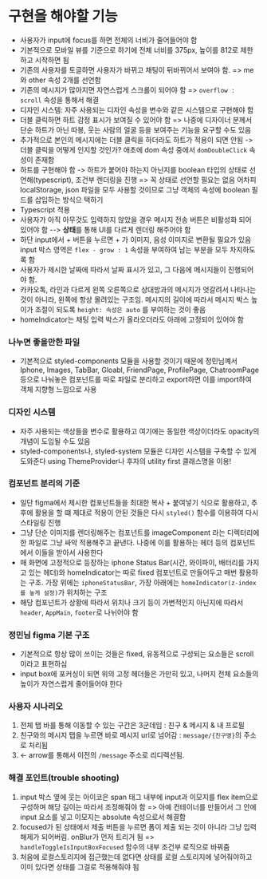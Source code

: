 # 구현을 해야할 기능

- 사용자가 input에 focus를 하면 전체의 너비가 줄어들어야 함
- 기본적으로 모바일 뷰를 기준으로 하기에 전체 너비를 375px, 높이를 812로 제한하고 시작하면 됨
- 기존의 사용자를 토글하면 사용자가 바뀌고 채팅이 뒤바뀌어서 보여야 함. => me와 other 속성 2개를 선언함
- 기존의 메시지가 많아지면 자연스럽게 스크롤이 되어야 함 => `overflow : scroll` 속성을 통해서 해결
- 디자인 시스템: 자주 사용되는 디자인 속성을 변수와 같은 시스템으로 구현해야 함
- 더블 클릭하면 하트 감정 표시가 보여질 수 있어야 함 => 나중에 디자이너 분께서 단순 하트가 아닌 따봉, 웃는 사람의 얼굴 등을 보여주는 기능을 요구할 수도 있음
- 추가적으로 본인의 메시지에는 더블 클릭을 하더라도 하트가 적용이 되면 안됨 -> 더블 클릭을 어떻게 인지할 것인가? 애초에 dom 속성 중에서 `domDoubleClick` 속성이 존재함
- 하트를 구현해야 함 -> 하트가 붙어야 하는지 아닌지를 boolean 타입의 상태로 선언해(typescript), 조건부 렌더링을 진행 => 꼭 상태로 선언할 필요는 없음 어차피 localStorage, json 파일을 모두 사용할 것이므로 그냥 객체의 속성에 boolean 필드를 삽입하는 방식으 택하기
- Typescript 적용
- 사용자가 아직 아무것도 입력하지 않았을 경우 메시지 전송 버튼은 비활성화 되어 있어야 함 --> **상태**를 통해 UI를 다르게 렌더링 해주어야 함
- 하단 input에서 + 버튼을 누르면 + 가 이미지, 음성 이미지로 변환될 필요가 있음 input 박스 영역은 `flex - grow : 1` 속성을 부여하여 남는 부분을 모두 차지하도록 함
- 사용자가 제시한 날짜에 따라서 날짜 표시가 있고, 그 다음에 메시지들이 진행되어야 함.
- 카카오톡, 라인과 다르게 왼쪽 오른쪽으로 상대방과의 메시지가 엇갈려서 나타나는 것이 아니라, 왼쪽에 항상 몰려있는 구조임. 메시지의 길이에 따라서 메시지 박스 높이가 조절이 되도록 `height: 속성은 auto` 를 부여하는 것이 좋음
- homeIndicator는 채팅 입력 박스가 올라오더라도 아래에 고정되어 있어야 함

### 나누면 좋을만한 파일

- 기본적으로 styled-components 모듈을 사용할 것이기 때문에 정민님꼐서 Iphone, Images, TabBar, Gloabl, FriendPage, ProfilePage, ChatroomPage 등으로 나눠놓은 컴포넌트를 따로 파일로 분리하고 export하면 이를 import하여 객체 지향형 느낌으로 사용

### 디자인 시스템

- 자주 사용되는 색상들을 변수로 활용하고 여기에는 동일한 색상이더라도 opacity의 개념이 도입될 수도 있음
- styled-components나, styled-system 모듈은 디자인 시스템을 구축할 수 있게 도와준다 using ThemeProvider나 후자의 utility first 클래스명을 이용!

### 컴포넌트 분리의 기준

- 일단 figma에서 제시한 컴포넌트들을 최대한 복사 + 붙여넣기 식으로 활용하고, 추후에 활용을 할 떄 제대로 적용이 안된 것들은 다시 `styled()` 함수를 이용하여 다시 스타일링 진행
- 그냥 단순 이미지를 렌더링해주는 컴포넌트를 imageComponent 라는 디렉터리에 한 파일로 그냥 싸악 적용해주고 끝낸다. 나중에 이를 활용하는 헤더 등의 컴포넌트에서 이들을 받아서 사용한다
- 매 화면에 고정적으로 등장하는 iphone Status Bar(시간, 와이파이, 배터리를 가지고 있는 헤더)와 homeIndicator는 따로 fixed 컴포넌트로 만들어두고 매번 활용하는 구조. 가장 위에는 `iphoneStatusBar`, 가장 아래에는 `homeIndicator(z-index를 높게 설정)`가 위치하는 구조
- 해당 컴포넌트가 상황에 따라서 위치나 크기 등이 가변적인지 아닌지에 따라서 `header`, `AppMain`, `footer`로 나뉘어야 함

### 정민님 figma 기본 구조

- 기본적으로 항상 많이 쓰이는 것들은 fixed, 유동적으로 구성되는 요소들은 scroll이라고 표현하심
- input box에 포커싱이 되면 위의 고정 헤더들은 가만히 있고, 나머지 전체 요소들의 높이가 자연스럽게 줄어들어야 한다

### 사용자 시나리오

1. 전체 탭 바를 통해 이동할 수 있는 구간은 3군데임 : 친구 & 메시지 & 내 프로필
2. 친구와의 메시지 탭을 누르면 바로 메시지 url로 넘어감 : `message/{친구명}`의 주소로 처리됨
3. <- arrow를 통해서 이전의 `/message` 주소로 리디렉션됨.

### 해결 포인트(trouble shooting)

1. input 박스 옆에 웃는 아이코은 span 태그 내부에 input과 이모지를 flex item으로 구성하며 해당 길이는 따라서 조정해줘야 함 => 아예 컨테이너를 만들어서 그 안에 input 요소를 넣고 이모지는 absolute 속성으로서 해결함
2. focused가 된 상태에서 제출 버튼을 누르면 폼이 제출 되는 것이 아니라 그냥 입력해제가 되어버림. onBlur가 먼저 트리거 됨 => `handleToggleIsInputBoxFocused` 함수의 내부 조건부 로직으로 바꿔줌
3. 처음에 로컬스토리지에 접근했는데 없다면 상태를 로컬 스토리지에 넣어줘야하고 이미 있다면 상태를 그걸로 적용해줘야 됨
